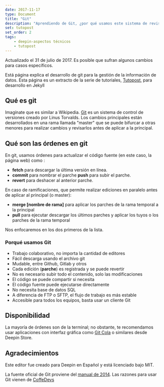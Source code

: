 ```yaml
---
date: 2017-11-17
type: Document
title: "Git"
description: "Aprendiendo de Git, ¿por qué usamos este sistema de revisión?"
set: tutopost
set_order: 2   
tags:
    - deepin-aspectos técnicos
    - tutopost
---
```


Actualizado el 31 de julio de 2017. Es posible que sufran algunos cambios para casos específicos.

Está página explica el desarrollo de git para la gestión de la información de datos. Esta página es un extracto de la serie de tutoriales, <a href="/tecnico">Tutopost</a>, para desarrollo en Jekyll

## Qué es git

Imagínate que es similar a Wikipedia. [Git](https://es.wikipedia.org/wiki/Git) es un sistema de control de versiones creado por Linus Torvalds. Los cambios principales están desarrollados en una rama llamada "master" que se puede bifurcar a otras menores para realizar cambios y revisarlos antes de aplicar a la principal.

## Qué son las órdenes en git

En git, usamos órdenes para actualizar el código fuente (en este caso, la página web) como :
* **fetch** para descargar la última versión en línea.
* **commit** para nombrar el parche **push** para subir el parche.
* **revert** para deshacer al anterior parche.

En caso de ramificaciones, que permite realizar ediciones en paralelo antes de aplicar al principal (o master):
* **merge [nombre de rama]** para aplicar los parches de la rama temporal a la principal
* **pull** para ejecutar descargar los últimos parches y aplicar los tuyos o los parches de la rama temporal

Nos enfocaremos en los dos primeros de la lista.

### Porqué usamos Git

* Trabajo colaborativo, no importa la cantidad de editores
* Fácil descarga usando el archivo git
* Mudable, entre Github, Gitlab y otros
* Cada edición (**parche**) es registrada y se puede revertir
* No es necesario subir todo el contenido, solo las modificaciones
* El código se puede compartir si necesita
* El código fuente puede ejecutarse directamente
* No necesita base de datos SQL
* A diferencia de FTP o SFTP, el flujo de trabajo es más estable
* Accesible para todos los equipos, basta usar un cliente Git

## Disponibilidad
La mayoría de órdenes son de la terminal; no obstante, te recomendamos usar aplicaciones con interfaz gráfica como [Git Cola](https://git-cola.github.io/) o similares desde Deepin Store.

## Agradecimientos
Este editor fue creado para Deepin en Español y está licenciado bajo MIT.

La fuente oficial de Git proviene del [manual de 2014](https://git-scm.com/book/es/v2). Las razones para usar Git vienen de [CoffeDevs](https://blog.coffeedevs.com/8-razones-para-usar-git/)
